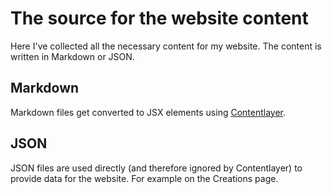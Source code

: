 # The source for the website content

Here I've collected all the necessary content for my website. The content is written in Markdown or JSON.

## Markdown

Markdown files get converted to JSX elements using [Contentlayer](https://contentlayer.dev/).

## JSON

JSON files are used directly (and therefore ignored by Contentlayer) to provide data for the website. For example on the Creations page.
